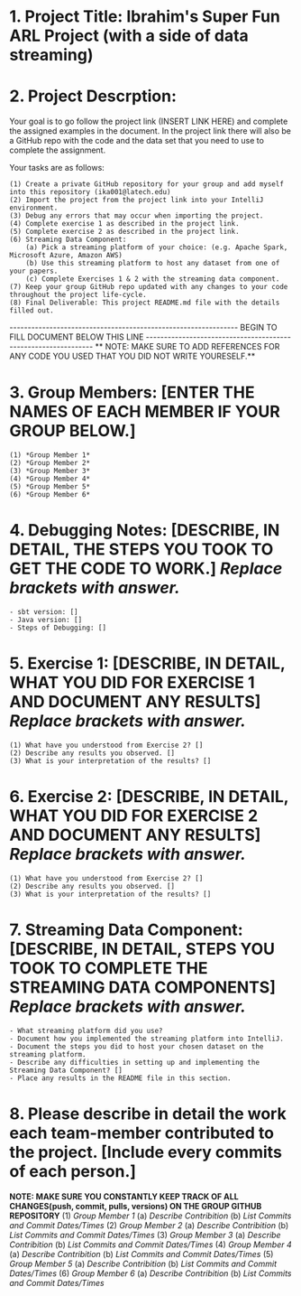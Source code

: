 # 1. Project Title: Ibrahim's Super Fun ARL Project (with a side of data streaming)

# 2. Project Descrption:
Your goal is to go follow the project link (INSERT LINK HERE) and complete the assigned examples in the document. In the project link there will also be a GitHub repo with the code and the data set that you need to use to complete the assignment. 

Your tasks are as follows:

    (1) Create a private GitHub repository for your group and add myself into this repository (ika001@latech.edu)
    (2) Import the project from the project link into your IntelliJ environment.
    (3) Debug any errors that may occur when importing the project.
    (4) Complete exercise 1 as described in the project link.
    (5) Complete exercise 2 as described in the project link.
    (6) Streaming Data Component:
        (a) Pick a streaming platform of your choice: (e.g. Apache Spark, Microsoft Azure, Amazon AWS)
        (b) Use this streaming platform to host any dataset from one of your papers.
        (c) Complete Exercises 1 & 2 with the streaming data component.
    (7) Keep your group GitHub repo updated with any changes to your code throughout the project life-cycle.
    (8) Final Deliverable: This project README.md file with the details filled out.

--------------------------------------------------------------- BEGIN TO FILL DOCUMENT BELOW THIS LINE ---------------------------------------------------------------
** NOTE: MAKE SURE TO ADD REFERENCES FOR ANY CODE YOU USED THAT YOU DID NOT WRITE YOURESELF.**

# 3. Group Members: [ENTER THE NAMES OF EACH MEMBER IF YOUR GROUP BELOW.]
    (1) *Group Member 1*
    (2) *Group Member 2*
    (3) *Group Member 3*
    (4) *Group Member 4*
    (5) *Group Member 5*
    (6) *Group Member 6*

# 4. Debugging Notes: [DESCRIBE, IN DETAIL, THE STEPS YOU TOOK TO GET THE CODE TO WORK.] *Replace brackets with answer.*
    - sbt version: []
    - Java version: []
    - Steps of Debugging: []

# 5. Exercise 1: [DESCRIBE, IN DETAIL, WHAT YOU DID FOR EXERCISE 1 AND DOCUMENT ANY RESULTS] *Replace brackets with answer.*
    (1) What have you understood from Exercise 2? []
    (2) Describe any results you observed. [] 
    (3) What is your interpretation of the results? [] 

# 6. Exercise 2: [DESCRIBE, IN DETAIL, WHAT YOU DID FOR EXERCISE 2 AND DOCUMENT ANY RESULTS] *Replace brackets with answer.*
    (1) What have you understood from Exercise 2? []
    (2) Describe any results you observed. [] 
    (3) What is your interpretation of the results? [] 

# 7. Streaming Data Component: [DESCRIBE, IN DETAIL, STEPS YOU TOOK TO COMPLETE THE STREAMING DATA COMPONENTS] *Replace brackets with answer.*
    - What streaming platform did you use?
    - Document how you implemented the streaming platform into IntelliJ.
    - Document the steps you did to host your chosen dataset on the streaming platform.
    - Describe any difficulties in setting up and implementing the Streaming Data Component? []
    - Place any results in the README file in this section.

# 8. Please describe in detail the work each team-member contributed to the project. [Include every commits of each person.]
**NOTE: MAKE SURE YOU CONSTANTLY KEEP TRACK OF ALL CHANGES(push, commit, pulls, versions) ON THE GROUP GITHUB REPOSITORY**
    (1) *Group Member 1*
               (a) *Describe Contribition*
               (b) *List Commits and Commit Dates/Times*
    (2) *Group Member 2*
               (a) *Describe Contribition*
               (b) *List Commits and Commit Dates/Times*
    (3) *Group Member 3*
               (a) *Describe Contribition*
               (b) *List Commits and Commit Dates/Times*
    (4) *Group Member 4*
               (a) *Describe Contribition*
               (b) *List Commits and Commit Dates/Times*
    (5) *Group Member 5*
               (a) *Describe Contribition*
               (b) *List Commits and Commit Dates/Times*
    (6) *Group Member 6*
               (a) *Describe Contribition*
               (b) *List Commits and Commit Dates/Times*
 